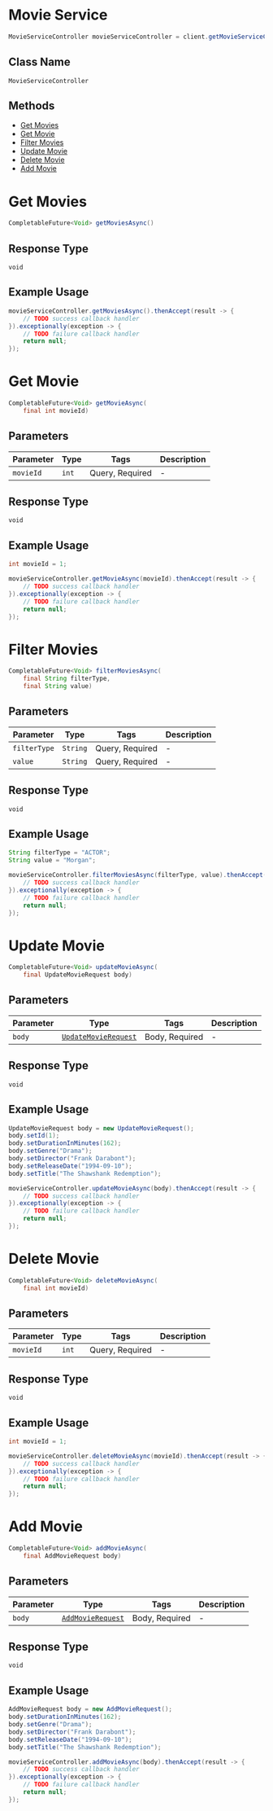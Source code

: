 # Movie Service

```java
MovieServiceController movieServiceController = client.getMovieServiceController();
```

## Class Name

`MovieServiceController`

## Methods

* [Get Movies](../../doc/controllers/movie-service.md#get-movies)
* [Get Movie](../../doc/controllers/movie-service.md#get-movie)
* [Filter Movies](../../doc/controllers/movie-service.md#filter-movies)
* [Update Movie](../../doc/controllers/movie-service.md#update-movie)
* [Delete Movie](../../doc/controllers/movie-service.md#delete-movie)
* [Add Movie](../../doc/controllers/movie-service.md#add-movie)


# Get Movies

```java
CompletableFuture<Void> getMoviesAsync()
```

## Response Type

`void`

## Example Usage

```java
movieServiceController.getMoviesAsync().thenAccept(result -> {
    // TODO success callback handler
}).exceptionally(exception -> {
    // TODO failure callback handler
    return null;
});
```


# Get Movie

```java
CompletableFuture<Void> getMovieAsync(
    final int movieId)
```

## Parameters

| Parameter | Type | Tags | Description |
|  --- | --- | --- | --- |
| `movieId` | `int` | Query, Required | - |

## Response Type

`void`

## Example Usage

```java
int movieId = 1;

movieServiceController.getMovieAsync(movieId).thenAccept(result -> {
    // TODO success callback handler
}).exceptionally(exception -> {
    // TODO failure callback handler
    return null;
});
```


# Filter Movies

```java
CompletableFuture<Void> filterMoviesAsync(
    final String filterType,
    final String value)
```

## Parameters

| Parameter | Type | Tags | Description |
|  --- | --- | --- | --- |
| `filterType` | `String` | Query, Required | - |
| `value` | `String` | Query, Required | - |

## Response Type

`void`

## Example Usage

```java
String filterType = "ACTOR";
String value = "Morgan";

movieServiceController.filterMoviesAsync(filterType, value).thenAccept(result -> {
    // TODO success callback handler
}).exceptionally(exception -> {
    // TODO failure callback handler
    return null;
});
```


# Update Movie

```java
CompletableFuture<Void> updateMovieAsync(
    final UpdateMovieRequest body)
```

## Parameters

| Parameter | Type | Tags | Description |
|  --- | --- | --- | --- |
| `body` | [`UpdateMovieRequest`](../../doc/models/update-movie-request.md) | Body, Required | - |

## Response Type

`void`

## Example Usage

```java
UpdateMovieRequest body = new UpdateMovieRequest();
body.setId(1);
body.setDurationInMinutes(162);
body.setGenre("Drama");
body.setDirector("Frank Darabont");
body.setReleaseDate("1994-09-10");
body.setTitle("The Shawshank Redemption");

movieServiceController.updateMovieAsync(body).thenAccept(result -> {
    // TODO success callback handler
}).exceptionally(exception -> {
    // TODO failure callback handler
    return null;
});
```


# Delete Movie

```java
CompletableFuture<Void> deleteMovieAsync(
    final int movieId)
```

## Parameters

| Parameter | Type | Tags | Description |
|  --- | --- | --- | --- |
| `movieId` | `int` | Query, Required | - |

## Response Type

`void`

## Example Usage

```java
int movieId = 1;

movieServiceController.deleteMovieAsync(movieId).thenAccept(result -> {
    // TODO success callback handler
}).exceptionally(exception -> {
    // TODO failure callback handler
    return null;
});
```


# Add Movie

```java
CompletableFuture<Void> addMovieAsync(
    final AddMovieRequest body)
```

## Parameters

| Parameter | Type | Tags | Description |
|  --- | --- | --- | --- |
| `body` | [`AddMovieRequest`](../../doc/models/add-movie-request.md) | Body, Required | - |

## Response Type

`void`

## Example Usage

```java
AddMovieRequest body = new AddMovieRequest();
body.setDurationInMinutes(162);
body.setGenre("Drama");
body.setDirector("Frank Darabont");
body.setReleaseDate("1994-09-10");
body.setTitle("The Shawshank Redemption");

movieServiceController.addMovieAsync(body).thenAccept(result -> {
    // TODO success callback handler
}).exceptionally(exception -> {
    // TODO failure callback handler
    return null;
});
```

